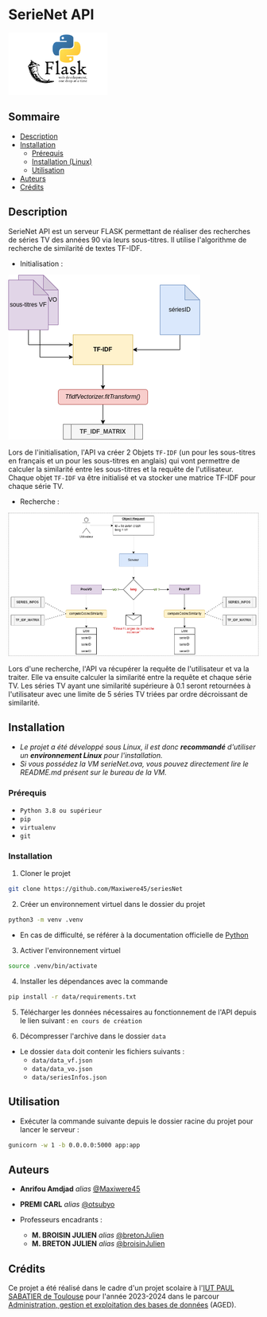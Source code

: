 # SerieNet API

<img src="data/autres/logo.png" alt="logo" width="200"/>

## Sommaire

- [Description](#description)
- [Installation](#installation)
  - [Prérequis](#prérequis)
  - [Installation (Linux)](#installation)
  - [Utilisation](#utilisation)
- [Auteurs](#auteurs)
- [Crédits](#crédits)

## Description

SerieNet API est un serveur FLASK permettant de réaliser des recherches de séries TV des années 90 via
leurs sous-titres. Il utilise l'algorithme de recherche de similarité de textes TF-IDF.

* Initialisation :

<img src="data/autres/TF-IDF.png" alt="initialisation" width="386"/>

Lors de l'initialisation, l'API va créer 2 Objets `TF-IDF` (un pour les sous-titres en français et un pour les sous-titres en anglais) 
qui vont permettre de calculer la similarité entre les sous-titres et la requête de l'utilisateur.
Chaque objet `TF-IDF` va être initialisé et va stocker une matrice TF-IDF pour chaque série TV.

* Recherche :

<img src="data/autres/process.png" alt="recherche" width="981"/>

Lors d'une recherche, l'API va récupérer la requête de l'utilisateur et va la traiter. Elle va ensuite calculer la similarité entre la requête et chaque série TV. 
Les séries TV ayant une similarité supérieure à 0.1 seront retournées à l'utilisateur avec une limite de 5 séries TV triées par ordre décroissant de similarité.

## Installation

* *Le projet a été développé sous Linux, il est donc **recommandé** d'utiliser un **environnement Linux** pour l'installation.*
* *Si vous possédez la VM serieNet.ova, vous pouvez directement lire le README.md présent sur le bureau de la VM.*

### Prérequis

- `Python 3.8 ou supérieur`
- `pip`
- `virtualenv`
- `git`

### Installation

1. Cloner le projet

```bash
git clone https://github.com/Maxiwere45/seriesNet
```

2. Créer un environnement virtuel dans le dossier du projet

```bash
python3 -m venv .venv
```

* En cas de difficulté, se référer à la documentation officielle de [Python](https://packaging.python.org/en/latest/guides/installing-using-pip-and-virtual-environments/)

3. Activer l'environnement virtuel

```bash
source .venv/bin/activate
```

4. Installer les dépendances avec la commande 

```bash
pip install -r data/requirements.txt
```

5. Télécharger les données nécessaires au fonctionnement de l'API depuis le lien suivant : `en cours de création`

6. Décompresser l'archive dans le dossier `data`

* Le dossier `data` doit contenir les fichiers suivants :
  * `data/data_vf.json`
  * `data/data_vo.json`
  * `data/seriesInfos.json`

## Utilisation

* Exécuter la commande suivante depuis le dossier racine du projet pour lancer le serveur :

```bash
gunicorn -w 1 -b 0.0.0.0:5000 app:app
```

## Auteurs

* **Anrifou Amdjad** _alias_ [@Maxiwere45](https://github.com/Maxiwere45)
* **PREMI CARL** _alias_ [@otsubyo](https://github.com/otsubyo)

* Professeurs encadrants :
  * **M. BROISIN JULIEN** _alias_ [@bretonJulien](https://www.linkedin.com/in/jln-brtn/)
  * **M. BRETON JULIEN** _alias_ [@broisinJulien](https://www.linkedin.com/in/jbroisin/)

## Crédits

Ce projet a été réalisé dans le cadre d'un projet scolaire à l'[IUT PAUL SABATIER de Toulouse](https://iut.univ-tlse3.fr/) pour l'année 2023-2024 dans le
parcour [Administration, gestion et exploitation des bases de données](https://iut.univ-tlse3.fr/but-informatique-parcours-administration-gestion-et-exploitation-des-donnees-toulouse) (AGED).
